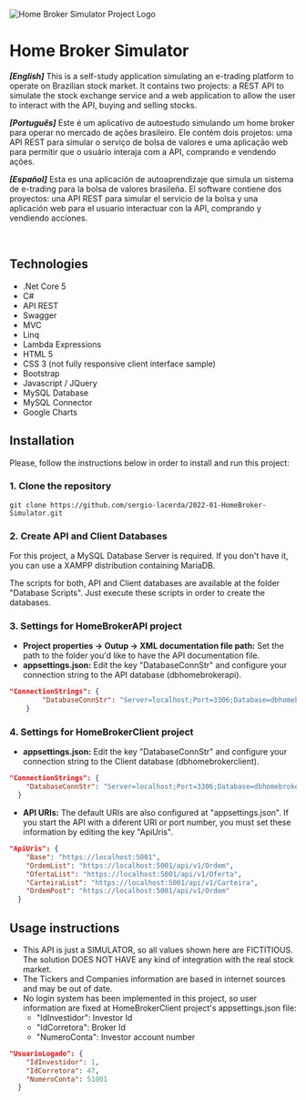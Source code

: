 ![Home Broker Simulator Project Logo](https://github.com/sergio-lacerda/2022-01-HomeBroker-Simulator/blob/master/Preview/logo.png "Home Broker Simulator Project Logo")

# Home Broker Simulator

_**[English]**_ This is a self-study application simulating an e-trading platform to operate on Brazilian stock market. It contains two projects: a REST API to simulate the stock exchange service and a web application to allow the user to interact with the API, buying and selling stocks. 

_**[Português]**_ Este é um aplicativo de autoestudo simulando um home broker para operar no mercado de ações brasileiro. Ele contém dois projetos: uma API REST para simular o serviço de bolsa de valores e uma aplicação web para permitir que o usuário interaja com a API, comprando e vendendo ações. 

_**[Español]**_ Esta es una aplicación de autoaprendizaje que simula un sistema de e-trading para la bolsa de valores brasileña. El software contiene dos proyectos: una API REST para simular el servicio de la bolsa y una aplicación web para el usuario interactuar con la API, comprando y vendiendo acciones.

<br />

## Technologies 

- .Net Core 5
- C#
- API REST
- Swagger
- MVC
- Linq
- Lambda Expressions
- HTML 5
- CSS 3 (not fully responsive client interface sample)
- Bootstrap
- Javascript / JQuery
- MySQL Database
- MySQL Connector
- Google Charts

   
## Installation

Please, follow the instructions below in order to install and run this project:

    
### 1. Clone the repository

```console
git clone https://github.com/sergio-lacerda/2022-01-HomeBroker-Simulator.git
```

   
### 2. Create API and Client Databases

For this project, a MySQL Database Server is required. If you don't have it, you can use a XAMPP distribution containing MariaDB.

The scripts for both, API and Client databases are available at the folder "Database Scripts". Just execute these scripts in order to create the databases.

   
### 3. Settings for HomeBrokerAPI project

- **Project properties -> Outup -> XML documentation file path:** Set the path to the folder you'd like to have the API documentation file.
- **appsettings.json:** Edit the key "DatabaseConnStr" and configure your connection string to the API database (dbhomebrokerapi).

```json
"ConnectionStrings": {
        "DatabaseConnStr": "Server=localhost;Port=3306;Database=dbhomebrokerapi;Uid=root;Pwd=;"
    }
```

   
### 4. Settings for HomeBrokerClient project

- **appsettings.json:** Edit the key "DatabaseConnStr" and configure your connection string to the Client database (dbhomebrokerclient).

```json
"ConnectionStrings": {
    "DatabaseConnStr": "Server=localhost;Port=3306;Database=dbhomebrokerclient;Uid=root;Pwd=;"
  }
```

- **API URIs:** The default URIs are also configured at "appsettings.json". If you start the API with a diferent URI or port number, you must set these information by editing the key "ApiUris".

```json
"ApiUris": {
    "Base": "https://localhost:5001",
    "OrdemList": "https://localhost:5001/api/v1/Ordem",
    "OfertaList": "https://localhost:5001/api/v1/Oferta",
    "CarteiraList": "https://localhost:5001/api/v1/Carteira",
    "OrdemPost": "https://localhost:5001/api/v1/Ordem"
  }
```

## Usage instructions

- This API is just a SIMULATOR, so all values shown here are FICTITIOUS. The solution DOES NOT HAVE any kind of integration with the real stock market.
- The Tickers and Companies information are based in internet sources and may be out of date.
- No login system has been implemented in this project, so user information are fixed at HomeBrokerClient project's appsettings.json file:
    - "IdInvestidor": Investor Id
    - "IdCorretora": Broker Id
    - "NumeroConta": Investor account number

```json
"UsuarioLogado": {
    "IdInvestidor": 1,
    "IdCorretora": 47,
    "NumeroConta": 51001
  }
```